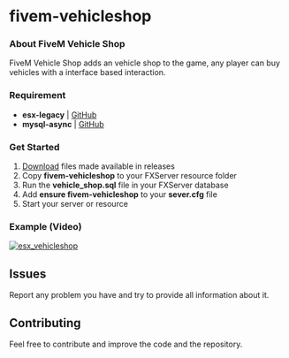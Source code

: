 # fivem-vehicleshop

### About FiveM Vehicle Shop

FiveM Vehicle Shop adds an vehicle shop to the game, any player can buy vehicles with a interface based interaction.

### Requirement
- **esx-legacy** | [GitHub](https://github.com/esx-framework/esx-legacy)
- **mysql-async** | [GitHub](https://github.com/brouznouf/fivem-mysql-async)

### Get Started
1) [Download](https://github.com/Slypher/fivem-vehicleshop/releases) files made available in releases
2) Copy **fivem-vehicleshop** to your FXServer resource folder
3) Run the **vehicle_shop.sql** file in your FXServer database
4) Add **ensure fivem-vehicleshop** to your **sever.cfg** file
5) Start your server or resource

### Example (Video)
[![esx_vehicleshop](https://cdn.discordapp.com/attachments/547153346734325771/882677355468947496/unknown.png)](https://streamable.com/8fhlq7)

## Issues

Report any problem you have and try to provide all information about it.

## Contributing

Feel free to contribute and improve the code and the repository.
